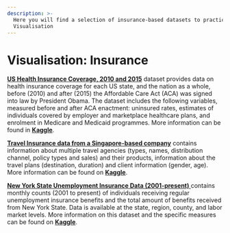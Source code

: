 ```yaml
---
description: >-
  Here you will find a selection of insurance-based datasets to practice
  Visualisation
---
```


# Visualisation: Insurance

[**US Health Insurance Coverage, 2010 and 2015**](https://github.com/MaurissaCM/Decoded-DA-Datastore/raw/master/data/health-insurance.zip) dataset provides data on health insurance coverage for each US state, and the nation as a whole, before \(2010\) and after \(2015\) the Affordable Care Act \(ACA\) was signed into law by President Obama. The dataset includes the following variables, measured before and after ACA enactment: uninsured rates, estimates of individuals covered by employer and marketplace healthcare plans, and enrolment in Medicare and Medicaid programmes. More information can be found in [**Kaggle**](https://www.kaggle.com/hhs/health-insurance). 

[**Travel Insurance data from a Singapore-based company**](https://github.com/MaurissaCM/Decoded-DA-Datastore/raw/master/data/travel-insurance.zip) contains information about multiple travel agencies \(types, names, distribution channel, policy types and sales\) and their products,  information about the travel plans \(destination, duration\) and client information \(gender, age\). More information can be found on [**Kaggle**](https://www.kaggle.com/mhdzahier/travel-insurance).

[**New York State Unemployment Insurance Data \(2001-present\)** ](https://github.com/MaurissaCM/Decoded-DA-Datastore/raw/master/data/unemployment-insurance-beneficiaries-and-benefit-amounts-paid-beginning-2001.csv.zip)contains monthly counts \(2001 to present\) of individuals receiving regular unemployment insurance benefits and the total amount of benefits received from New York State. Data is available at the state, region, county, and labor market levels. More information on this dataset and the specific measures can be found on [**Kaggle**](https://www.kaggle.com/new-york-state/nys-unemployment-insurance-data). 

